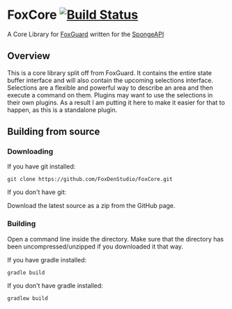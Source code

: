 # FoxCore [![Build Status](https://travis-ci.org/FoxDenStudio/FoxCore.svg?branch=master)](https://travis-ci.org/FoxDenStudio/FoxCore)
A Core Library for [FoxGuard](https://github.com/FoxDenStudio/FoxGuard) written for the [SpongeAPI](https://github.com/SpongePowered/SpongeAPI)

## Overview
This is a core library split off from FoxGuard. It contains the entire state buffer interface and will also contain the upcoming selections interface.
Selections are a flexible and powerful way to describe an area and then execute a command on them.
Plugins may want to use the selections in their own plugins. As a result I am putting it here to make it easier for that to happen, as this is a standalone plugin.

## Building from source
### Downloading
If you have git installed:

`git clone https://github.com/FoxDenStudio/FoxCore.git`

If you don't have git:

Download the latest source as a zip from the GitHub page.

### Building
Open a command line inside the directory. Make sure that the directory has been uncompressed/unzipped if you downloaded it that way.

If you have gradle installed:

`gradle build`

If you don't have gradle installed:

`gradlew build`